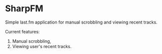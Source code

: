 # SharpFM
Simple last.fm application for manual scrobbling and viewing recent tracks.

Current features:
1. Manual scrobbling,
2. Viewing user's recent tracks.
